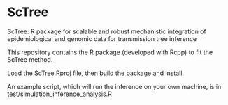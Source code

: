 # ScTree
ScTree: R package for scalable and robust mechanistic integration of epidemiological and genomic data for transmission tree inference 
  
This repository contains the R package (developed with Rcpp) to fit the ScTree method.

Load the ScTree.Rproj file, then build the package and install.

An example script, which will run the inference on your own machine, is in test/simulation_inference_analysis.R
